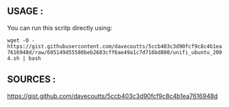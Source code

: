 ## USAGE :
You can run this scritp directly using:

`wget -O - https://gist.githubusercontent.com/davecoutts/5ccb403c3d90fcf9c8c4b1ea7616948d/raw/605149d55580beb2683cff6ae49a1c7d716bd800/unifi_ubuntu_2004.sh | bash`

## SOURCES :
https://gist.github.com/davecoutts/5ccb403c3d90fcf9c8c4b1ea7616948d
